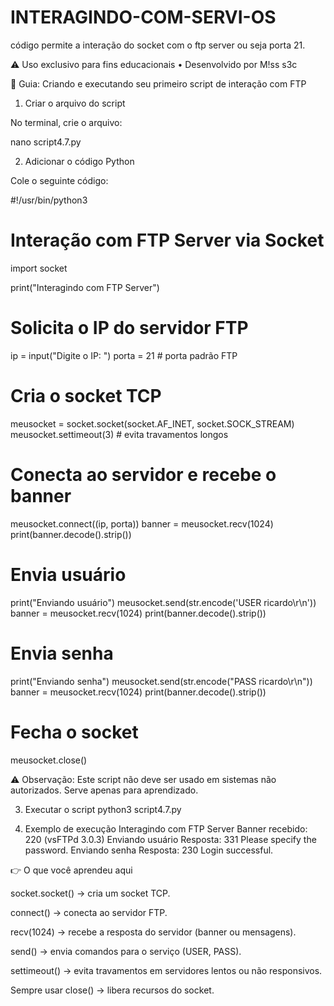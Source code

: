 # INTERAGINDO-COM-SERVI-OS
código permite a interação do socket com o ftp server ou seja porta 21.

⚠️ Uso exclusivo para fins educacionais • Desenvolvido por M!ss s3c

📝 Guia: Criando e executando seu primeiro script de interação com FTP

1. Criar o arquivo do script

No terminal, crie o arquivo:

nano script4.7.py

2. Adicionar o código Python

Cole o seguinte código:

#!/usr/bin/python3
# Interação com FTP Server via Socket

import socket

print("Interagindo com FTP Server")

# Solicita o IP do servidor FTP
ip = input("Digite o IP: ")
porta = 21  # porta padrão FTP

# Cria o socket TCP
meusocket = socket.socket(socket.AF_INET, socket.SOCK_STREAM)
meusocket.settimeout(3)  # evita travamentos longos

# Conecta ao servidor e recebe o banner
meusocket.connect((ip, porta))
banner = meusocket.recv(1024)
print(banner.decode().strip())

# Envia usuário
print("Enviando usuário")
meusocket.send(str.encode('USER ricardo\r\n'))
banner = meusocket.recv(1024)
print(banner.decode().strip())

# Envia senha
print("Enviando senha")
meusocket.send(str.encode("PASS ricardo\r\n"))
banner = meusocket.recv(1024)
print(banner.decode().strip())

# Fecha o socket
meusocket.close()


⚠️ Observação: Este script não deve ser usado em sistemas não autorizados. Serve apenas para aprendizado.

3. Executar o script
python3 script4.7.py

4. Exemplo de execução
Interagindo com FTP Server
Banner recebido: 220 (vsFTPd 3.0.3)
Enviando usuário
Resposta: 331 Please specify the password.
Enviando senha
Resposta: 230 Login successful.

👉 O que você aprendeu aqui

socket.socket() → cria um socket TCP.

connect() → conecta ao servidor FTP.

recv(1024) → recebe a resposta do servidor (banner ou mensagens).

send() → envia comandos para o serviço (USER, PASS).

settimeout() → evita travamentos em servidores lentos ou não responsivos.

Sempre usar close() → libera recursos do socket.
